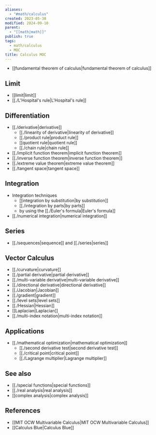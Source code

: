 ```yaml
---
aliases:
  - "#math/calculus"
created: 2023-05-30
modified: 2024-09-10
parent:
  - "[[math|math]]"
publish: true
tags:
  - math/calculus
  - MOC
title: Calculus MOC
---
```

- [[fundamental theorem of calculus|fundamental theorem of calculus]]

## Limit
- [[limit|limit]]
- [[./L'Hospital's rule|L'Hospital's rule]]
## Differentiation
- [[./derivative|derivative]]
  - [[./linearity of derivative|linearity of derivative]]
  - [[./product rule|product rule]]
  - [[quotient rule|quotient rule]]
  - [[./chain rule|chain rule]]
- [[./implicit function theorem|implicit function theorem]]
- [[./inverse function theorem|inverse function theorem]]
- [[./extreme value theorem|extreme value theorem]]
- [[./tangent space|tangent space]]

## Integration
- Integration techniques
  - [[integration by substitution|by substitution]]
  - [[./integration by parts|by parts]]
  - by using the [[./Euler's formula|Euler's formula]]
- [[./numerical integration|numerical integration]]

## Series
- [[./sequences|sequence]] and [[./series|series]]

## Vector Calculus
- [[./curvature|curvature]]
- [[./partial derivative|partial derivative]]
- [[./multi-variable derivative|multi-variable derivative]]
- [[./directional derivative|directional derivative]]
- [[./Jacobian|Jacobian]]
- [[./gradient|gradient]]
- [[./level sets|level sets]]
- [[./Hessian|Hessian]]
- [[Laplacian|Laplacian]]
- [[./multi-index notation|multi-index notation]]

## Applications
- [[./mathematical optimization|mathematical optimization]]
  - [[./second derivative test|second derivative test]]
  - [[./critical point|critical point]]
  - [[./Lagrange multiplier|Lagrange multiplier]]

## See also
- [[./special functions|special functions]]
- [[./real analysis|real analysis]]
- [[complex analysis|complex analysis]]
## References
- [[MIT OCW Multivariable Calculus|MIT OCW Multivariable Calculus]]
- [[Calculus Blue|Calculus Blue]]